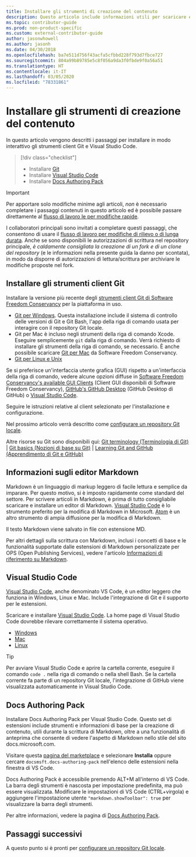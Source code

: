 ```yaml
---
title: Installare gli strumenti di creazione del contenuto
description: Questo articolo include informazioni utili per scaricare e installare gli strumenti client che saranno necessari per Git e la modifica dei file markdown.
ms.topic: contributor-guide
ms.prod: non-product-specific
ms.custom: external-contributor-guide
author: jasonwhowell
ms.author: jasonh
ms.date: 04/30/2018
ms.openlocfilehash: ba7e511d756f43acfa5cfbbd228f793d7fbce727
ms.sourcegitcommit: 804a99b89785e5c8f056a9da3f0fbde9f0a56a51
ms.translationtype: HT
ms.contentlocale: it-IT
ms.lasthandoff: 03/05/2020
ms.locfileid: "78331861"
---
```

# <a name="install-content-authoring-tools"></a>Installare gli strumenti di creazione del contenuto

In questo articolo vengono descritti i passaggi per installare in modo interattivo gli strumenti client Git e Visual Studio Code.
> [!div class="checklist"]
> * Installare [Git](https://git-scm.com/)
> * Installare [Visual Studio Code](https://code.visualstudio.com/)
> * Installare [Docs Authoring Pack](https://marketplace.visualstudio.com/items?itemName=docsmsft.docs-authoring-pack)

>[!IMPORTANT]
> Per apportare solo modifiche minime agli articoli, *non* è necessario completare i passaggi contenuti in questo articolo ed è possibile passare direttamente al [flusso di lavoro le per modifiche rapide](index.md#quick-edits-to-existing-documents).
>
> I collaboratori principali sono invitati a completare questi passaggi, che consentono di usare il [flusso di lavoro per modifiche di rilievo o di lunga durata](how-to-write-workflows-major.md). Anche se sono disponibili le autorizzazioni di scrittura nel repository principale, *è caldamente consigliata la creazione di un fork e di un clone del repository* (e le informazioni nella presente guida la danno per scontata), in modo da disporre di autorizzazioni di lettura/scrittura per archiviare le modifiche proposte nel fork.

## <a name="install-git-client-tools"></a>Installare gli strumenti client Git 

 Installare la versione più recente degli [strumenti client Git di Software Freedom Conservancy](https://git-scm.com/download/) per la piattaforma in uso. 

* [Git per Windows](https://git-scm.com/download/win). Questa installazione include il sistema di controllo delle versioni di Git e Git Bash, l'app della riga di comando usata per interagire con il repository Git locale.
* Git per Mac è incluso negli strumenti della riga di comando Xcode. Eseguire semplicemente `git` dalla riga di comando. Verrà richiesto di installare gli strumenti della riga di comando, se necessario. È anche possibile scaricare [Git per Mac](https://git-scm.com/download/mac) da Software Freedom Conservancy.
* [Git per Linux e Unix](https://git-scm.com/download/linux)

Se si preferisce un'interfaccia utente grafica (GUI) rispetto a un'interfaccia della riga di comando, vedere alcune opzioni diffuse in [Software Freedom Conservancy's available GUI Clients](https://git-scm.com/downloads/guis) (Client GUI disponibili di Software Freedom Conservancy), [GitHub's GitHub Desktop](https://desktop.github.com/) (GitHub Desktop di GitHub) o [Visual Studio Code](https://www.visualstudio.com/products/code-vs.aspx).

Seguire le istruzioni relative al client selezionato per l'installazione e configurazione.

Nel prossimo articolo verrà descritto come [configurare un repository Git locale](get-started-setup-local.md).

   Altre risorse su Git sono disponibili qui: [Git terminology (Terminologia di Git)](https://help.github.com/articles/github-glossary) | [Git basics (Nozioni di base su Git)](https://git-scm.com/book/en/v2/Getting-Started-Git-Basics) | [Learning Git and GitHub (Apprendimento di Git e GitHub)](https://help.github.com/articles/good-resources-for-learning-git-and-github/)

## <a name="understand-markdown-editors"></a>Informazioni sugli editor Markdown

Markdown è un linguaggio di markup leggero di facile lettura e semplice da imparare. Per questo motivo, si è imposto rapidamente come standard del settore. Per scrivere articoli in Markdown, è prima di tutto consigliabile scaricare e installare un editor di Markdown.  [Visual Studio Code](https://code.visualstudio.com/) è lo strumento preferito per la modifica di Markdown in Microsoft. [Atom](https://atom.io) è un altro strumento di ampia diffusione per la modifica di Markdown.

Il testo Markdown viene salvato in file con estensione MD.

Per altri dettagli sulla scrittura con Markdown, inclusi i concetti di base e le funzionalità supportate dalle estensioni di Markdown personalizzate per OPS (Open Publishing Services), vedere l'articolo [Informazioni di riferimento su Markdown](markdown-reference.md).

## <a name="visual-studio-code"></a>Visual Studio Code

[Visual Studio Code](https://code.visualstudio.com/), anche denominato VS Code, è un editor leggero che funziona in Windows, Linux e Mac. Include l'integrazione di Git e il supporto per le estensioni.

Scaricare e installare [Visual Studio Code](https://code.visualstudio.com/). La home page di Visual Studio Code dovrebbe rilevare correttamente il sistema operativo.

- [Windows](https://code.visualstudio.com/docs/setup/windows)
- [Mac](https://code.visualstudio.com/docs/setup/mac)
- [Linux](https://code.visualstudio.com/docs/setup/linux)

> [!TIP]
> Per avviare Visual Studio Code e aprire la cartella corrente, eseguire il comando `code .` nella riga di comando o nella shell Bash. Se la cartella corrente fa parte di un repository Git locale, l'integrazione di GitHub viene visualizzata automaticamente in Visual Studio Code.

## <a name="docs-authoring-pack"></a>Docs Authoring Pack
Installare Docs Authoring Pack per Visual Studio Code. Questo set di estensioni include strumenti e informazioni di base per la creazione di contenuto, utili durante la scrittura di Markdown, oltre a una funzionalità di anteprima che consente di vedere l'aspetto di Markdown nello stile del sito docs.microsoft.com.

   Visitare questa [pagina del marketplace](https://marketplace.visualstudio.com/items?itemName=docsmsft.docs-authoring-pack) e selezionare **Installa** oppure cercare `docsmsft.docs-authoring-pack` nell'elenco delle estensioni nella finestra di VS Code. 

   Docs Authoring Pack è accessibile premendo ALT+M all'interno di VS Code. La barra degli strumenti è nascosta per impostazione predefinita, ma può essere visualizzata. Modificare le impostazioni di VS Code (CTRL+virgola) e aggiungere l'impostazione utente `"markdown.showToolbar": true` per visualizzare la barra degli strumenti.

   Per altre informazioni, vedere la pagina di [Docs Authoring Pack](how-to-write-docs-auth-pack.md).


## <a name="next-steps"></a>Passaggi successivi

A questo punto si è pronti per [configurare un repository Git locale](get-started-setup-local.md).
